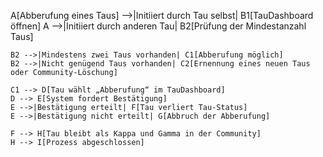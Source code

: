  A[Abberufung eines Taus] -->|Initiiert durch Tau selbst| B1[TauDashboard öffnen]
    A -->|Initiiert durch anderen Tau| B2[Prüfung der Mindestanzahl Taus]

    B2 -->|Mindestens zwei Taus vorhanden| C1[Abberufung möglich]
    B2 -->|Nicht genügend Taus vorhanden| C2[Ernennung eines neuen Taus oder Community-Löschung]

    C1 --> D[Tau wählt „Abberufung“ im TauDashboard]
    D --> E[System fordert Bestätigung]
    E -->|Bestätigung erteilt| F[Tau verliert Tau-Status]
    E -->|Bestätigung nicht erteilt| G[Abbruch der Abberufung]

    F --> H[Tau bleibt als Kappa und Gamma in der Community]
    H --> I[Prozess abgeschlossen]
